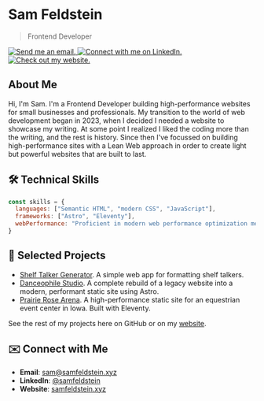 # Sam Feldstein

> Frontend Developer

<p>
<a href="mailto:sam@samfeldstein.xyz">
    <img src="https://img.shields.io/badge/Email-724FFF" alt="Send me an email.">
  </a>
  <a href="https://www.linkedin.com/in/samfeldstein">
    <img src="https://img.shields.io/badge/LinkedIn-0B65C2" alt="Connect with me on LinkedIn.">
  </a>

<a href="https://samfeldstein.xyz">
    <img src="https://img.shields.io/badge/Website-6684E1" alt="Check out my website.">
  </a>
</p>

## About Me

Hi, I'm Sam. I'm a Frontend Developer building high-performance websites for small businesses and professionals. My transition to the world of web development began in 2023, when I decided I needed a website to showcase my writing. At some point I realized I liked the coding more than the writing, and the rest is history. Since then I've focussed on building high-performance sites with a Lean Web approach in order to create light but powerful websites that are built to last.

## 🛠️ Technical Skills

```js
const skills = {
  languages: ["Semantic HTML", "modern CSS", "JavaScript"],
  frameworks: ["Astro", "Eleventy"],
  webPerformance: "Proficient in modern web performance optimization methods including static site generation, modern image formats, font-loading strategies, CDN caching, component architecture, and service workers."
}
```

## 🧰 Selected Projects

- [Shelf Talker Generator](https://shelf-talker.pages.dev/). A simple web app for formatting shelf talkers.
- [Danceophile Studio](https://danceophile.com). A complete rebuild of a legacy website into a modern, performant static site using Astro.
- [Prairie Rose Arena](https://prairierosearena.com). A high-performance static site for an equestrian event center in Iowa. Built with Eleventy.

See the rest of my projects here on GitHub or on my [website](https://samfeldstein.xyz/code/).

## ✉️ Connect with Me

- **Email**: [sam@samfeldstein.xyz](mailto:sam@samfeldstein.xyz)
- **LinkedIn**: [@samfeldstein](https://www.linkedin.com/in/samfeldstein)
- **Website**: [samfeldstein.xyz](https://samfeldstein.xyz)
